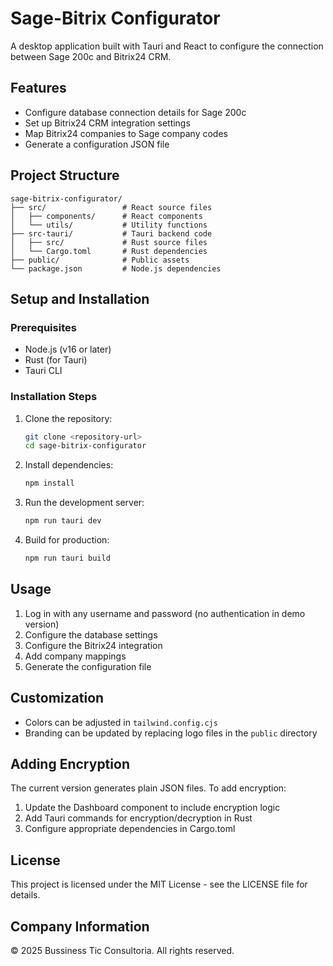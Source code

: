 # Sage-Bitrix Configurator

A desktop application built with Tauri and React to configure the connection between Sage 200c and Bitrix24 CRM.

## Features

- Configure database connection details for Sage 200c
- Set up Bitrix24 CRM integration settings
- Map Bitrix24 companies to Sage company codes
- Generate a configuration JSON file

## Project Structure

```
sage-bitrix-configurator/
├── src/                 # React source files
│   ├── components/      # React components
│   └── utils/           # Utility functions
├── src-tauri/           # Tauri backend code
│   ├── src/             # Rust source files
│   └── Cargo.toml       # Rust dependencies
├── public/              # Public assets
└── package.json         # Node.js dependencies
```

## Setup and Installation

### Prerequisites

- Node.js (v16 or later)
- Rust (for Tauri)
- Tauri CLI

### Installation Steps

1. Clone the repository:
   ```bash
   git clone <repository-url>
   cd sage-bitrix-configurator
   ```

2. Install dependencies:
   ```bash
   npm install
   ```

3. Run the development server:
   ```bash
   npm run tauri dev
   ```

4. Build for production:
   ```bash
   npm run tauri build
   ```

## Usage

1. Log in with any username and password (no authentication in demo version)
2. Configure the database settings
3. Configure the Bitrix24 integration
4. Add company mappings
5. Generate the configuration file

## Customization

- Colors can be adjusted in `tailwind.config.cjs`
- Branding can be updated by replacing logo files in the `public` directory

## Adding Encryption

The current version generates plain JSON files. To add encryption:

1. Update the Dashboard component to include encryption logic
2. Add Tauri commands for encryption/decryption in Rust
3. Configure appropriate dependencies in Cargo.toml

## License

This project is licensed under the MIT License - see the LICENSE file for details.

## Company Information

&copy; 2025 Bussiness Tic Consultoria. All rights reserved.